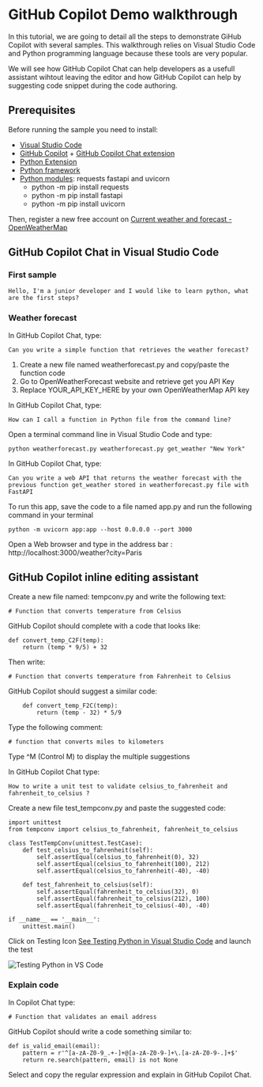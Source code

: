 # GitHub Copilot Demo walkthrough

In this tutorial, we are going to detail all the steps to demonstrate GiHub Copilot with several samples. This walkthrough relies on Visual Studio Code and Python programming language because these tools are very popular.

We will see how GitHub Copilot Chat can help developers as a usefull assistant wihtout leaving the editor and how GitHub Copilot can help by suggesting code snippet during the code authoring.

## Prerequisites

Before running the sample you need to install:

- [Visual Studio Code](https://code.visualstudio.com/download)
- [GitHub Copilot](https://code.visualstudio.com/docs/editor/artificial-intelligence#:~:text=The%20GitHub%20Copilot%20extension%20is,and%20even%20configure%20your%20editor.) + [GitHub Copilot Chat extension](https://marketplace.visualstudio.com/items?itemName=GitHub.copilot-chat)
- [Python Extension](https://marketplace.visualstudio.com/items?itemName=ms-python.python)
- [Python framework](https://www.python.org/downloads/)
- [Python modules](https://docs.python.org/3/installing/index.html): requests fastapi and uvicorn
  - python -m pip install requests
  - python -m pip install fastapi
  - python -m pip install uvicorn

Then, register a new free account on [Сurrent weather and forecast - OpenWeatherMap](https://openweathermap.org/)

## GitHub Copilot Chat in Visual Studio Code

### First sample

    Hello, I'm a junior developer and I would like to learn python, what are the first steps?

### Weather forecast

In GitHub Copilot Chat, type:

    Can you write a simple function that retrieves the weather forecast?

1) Create a new file named weatherforecast.py and copy/paste the
    function code
2) Go to OpenWeatherForecast website and retrieve get you API
    Key
3) Replace YOUR_API_KEY_HERE by your own OpenWeatherMap API key

In GitHub Copilot Chat, type:

    How can I call a function in Python file from the command line?

 Open a terminal command line in Visual Studio Code and type:

    python weatherforecast.py weatherforecast.py get_weather "New York"

In GitHub Copilot Chat, type:

    Can you write a web API that returns the weather forecast with the previous function get_weather stored in weatherforecast.py file with FastAPI

To run this app, save the code to a file named app.py and run the following command in your terminal

    python -m uvicorn app:app --host 0.0.0.0 --port 3000

Open a Web browser and type in the address bar : http://localhost:3000/weather?city=Paris

## GitHub Copilot inline editing assistant

Create a new file named: tempconv.py and write the following text:

    # Function that converts temperature from Celsius 

GitHub Copilot should complete with a code that looks like:

    def convert_temp_C2F(temp):
        return (temp * 9/5) + 32

Then write:

    # Function that converts temperature from Fahrenheit to Celsius

GitHub Copilot should suggest a similar code:

        def convert_temp_F2C(temp):
            return (temp - 32) * 5/9

Type the following comment:

    # function that converts miles to kilometers

Type ^M (Control M) to display the multiple suggestions

In GitHub Copilot Chat type:

    How to write a unit test to validate celsius_to_fahrenheit and fahrenheit_to_celsius ?

Create a new file test_tempconv.py and paste  the suggested code:

    import unittest
    from tempconv import celsius_to_fahrenheit, fahrenheit_to_celsius

    class TestTempConv(unittest.TestCase):
        def test_celsius_to_fahrenheit(self):
            self.assertEqual(celsius_to_fahrenheit(0), 32)
            self.assertEqual(celsius_to_fahrenheit(100), 212)
            self.assertEqual(celsius_to_fahrenheit(-40), -40)
        
        def test_fahrenheit_to_celsius(self):
            self.assertEqual(fahrenheit_to_celsius(32), 0)
            self.assertEqual(fahrenheit_to_celsius(212), 100)
            self.assertEqual(fahrenheit_to_celsius(-40), -40)

    if __name__ == '__main__':
        unittest.main()

Click on Testing Icon [See Testing Python in Visual Studio Code](https://code.visualstudio.com/docs/python/testing) and launch the test

![Testing Python in VS Code](https://code.visualstudio.com/assets/docs/python/testing/test-explorer-no-tests.png)


### Explain code

In Copilot Chat type:

    # Function that validates an email address

GitHub Copilot should write a code something similar to:

    def is_valid_email(email):
        pattern = r'^[a-zA-Z0-9_.+-]+@[a-zA-Z0-9-]+\.[a-zA-Z0-9-.]+$'
        return re.search(pattern, email) is not None

Select and copy the regular expression and explain in GitHub Copilot Chat.